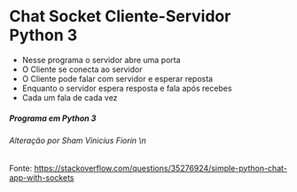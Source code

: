 # Chat Socket Cliente-Servidor Python 3

- Nesse programa o servidor abre uma porta
- O Cliente se conecta ao servidor
- O Cliente pode falar com servidor e esperar reposta
- Enquanto o servidor espera resposta e fala após recebes
- Cada um fala de cada vez

##### Programa em Python 3

###### Alteração por Sham Vinicius Fiorin \n
Fonte: https://stackoverflow.com/questions/35276924/simple-python-chat-app-with-sockets

